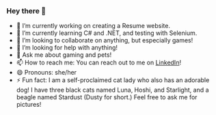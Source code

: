 ### Hey there 👋


- 🔭 I’m currently working on creating a Resume website.
- 🌱 I’m currently learning C# and .NET, and testing with Selenium.
- 👯 I’m looking to collaborate on anything, but especially games!
- 🤔 I’m looking for help with anything!
- 💬 Ask me about gaming and pets!
- 📫 How to reach me: You can reach out to me on <a href="https://linkedin.com/in/bhornbuckle">LinkedIn</a>!
- 😄 Pronouns: she/her
- ⚡ Fun fact: I am a self-proclaimed cat lady who also has an adorable dog! I have three black cats named Luna, Hoshi, and Starlight, and a beagle named Stardust (Dusty for short.) Feel free to ask me for pictures!
